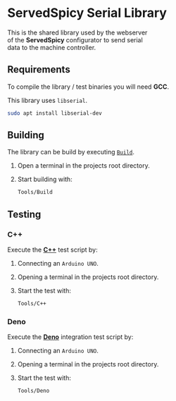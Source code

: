 
# ServedSpicy Serial Library

This is the shared library used by the webserver <br>
of the **ServedSpicy** configurator to send serial <br>
data to the machine controller.

## Requirements

To compile the library / test binaries you will need **GCC**.

This library uses `libserial`.

```sh
sudo apt install libserial-dev
```

## Building

The library can be build by executing [`Build`][Script Build].

1. Open a terminal in the projects root directory.

2. Start building with:

    ```sh
    Tools/Build
    ```

## Testing

### C++

Execute the **[C++][Script C++]** test script by:

1. Connecting an `Arduino UNO`.

2. Opening a terminal in the projects root directory.

3. Start the test with:

    ```sh
    Tools/C++
    ```

### Deno

Execute the **[Deno][Script Deno]** integration test script by:

1. Connecting an `Arduino UNO`.

2. Opening a terminal in the projects root directory.

3. Start the test with:

    ```sh
    Tools/Deno
    ```


[Script Build]: ./Tools/Build
[Script C++]: ./Tools/C++
[Script Deno]: ./Tools/Deno
